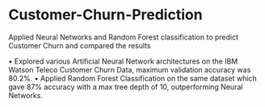 # Customer-Churn-Prediction
Applied Neural Networks and Random Forest classification to predict Customer Churn and compared the results

•	Explored various Artificial Neural Network architectures on the IBM Watson Teleco Customer Churn Data, maximum validation accuracy was 80.2%. 
•	Applied Random Forest Classification on the same dataset which gave 87% accuracy with a max tree depth of 10, outperforming Neural Networks.
